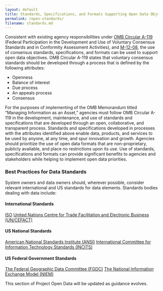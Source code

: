 ```yaml
---
layout: default
title: Standards, Specifications, and Formats Supporting Open Data Objectives
permalink: /open-standards/
filename: standards.md
---
```


Consistent with existing agency responsibilities under [OMB Circular A-119](http://www.whitehouse.gov/omb/circulars_a119) (Federal Participation in the Development and Use of Voluntary Consensus Standards and in Conformity Assessment Activities), and [M-12-08](http://www.whitehouse.gov/sites/default/files/omb/memoranda/2012/m-12-08.pdf), the use of consensus standards, specifications, and formats can be used to support open data objectives. OMB Circular A-119 states that voluntary consensus standards should be developed through a process that is defined by the following attributes: 

* Openness
* Balance of interest
* Due process
* An appeals process
* Consensus

For the purposes of implementing of the OMB Memorandum titled “Managing Information as an Asset,” agencies must follow OMB Circular A-119 in the development, maintenance, and use of standards and specifications that are developed through an open, collaborative, and transparent process. Standards and specifications developed in processes with the attributes identified above enable data, products, and services to be used by anyone, at any time, and spur innovation and growth. Agencies should prioritize the use of open data formats that are non-proprietary, publicly available, and place no restrictions upon its use. Use of standards, specifications and formats can provide significant benefits to agencies and stakeholders while helping to implement open data priorities. 

### Best Practices for Data Standards

System owners and data owners should, wherever possible, consider relevant international and US standards for data elements.  Standards bodies dealing with data include:

#### International Standards
[ISO](http://www.iso.org/iso/catalogue_ics) 
[United Nations Centre for Trade Facilitation and Electronic Business (UN/CEFACT)](http://www.unece.org/cefact/about.html)

#### US National Standards
[American National Standards Institute (ANSI)](http://www.ansi.org/)
[International Committee for Information Technology Standards (INCITS)](http://incits.org/)

#### US Federal Government Standards
[The Federal Geographic Data Committee (FGDC)](http://www.fgdc.gov/standards)
[The National Information Exchange Model (NIEM)](https://www.niem.gov/Pages/default.aspx)


This section of Project Open Data will be updated as guidance evolves.
